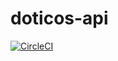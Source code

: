 # doticos-api


[![CircleCI](https://circleci.com/gh/ka-le/doticos-api.svg?style=svg)](https://circleci.com/gh/ka-le/doticos-api)
